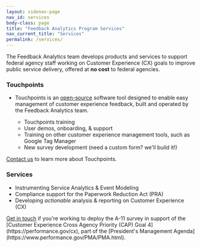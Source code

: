 ```yaml
---
layout: sidenav-page
nav_id: services
body-class: page
title: "Feedback Analytics Program Services"
nav_current_title: "Services"
permalink: /services/
---
```



<a id="consultation"></a>
The Feedback Analytics team develops products and services to support federal agency staff working on Customer Experience (CX) goals to improve public service delivery, offered at **no cost** to federal agencies. 

<a id="touchpoints"></a>

### Touchpoints

  * Touchpoints is an
    [open-source](https://github.com/gsa/touchpoints) software tool designed to enable easy management of
    customer experience feedback, built and operated by the Feedback Analytics team.

    * Touchpoints training <!-- app link to go live after ATO -->
    * User demos, onboarding, & support
    * Training on other customer experience management tools, such as Google Tag Manager
    * New survey development (need a custom form? we'll build it!)

  <a href="mailto:{{site.team_email}}">
    Contact us</a> to learn more about Touchpoints.

### Services

  * Instrumenting Service Analytics & Event Modeling
  * Compliance support for the Paperwork Reduction Act (PRA)
  * Developing _actionable_ analysis & reporting on Customer Experience (CX)


  <a href="mailto:{{site.team_email}}">
    Get in touch</a> if you're working to deploy the A-11 survey in support of the [Customer Experience Cross Agency Priority (CAP) Goal 4](https://performance.gov/cx), part of the [President's Management Agenda](https://www.performance.gov/PMA/PMA.html).
